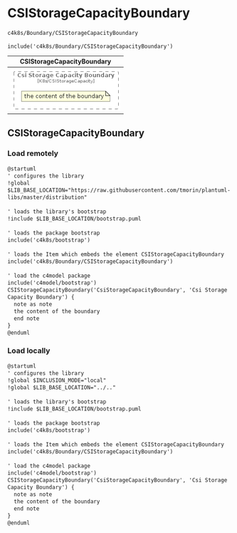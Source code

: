 # CSIStorageCapacityBoundary


```text
c4k8s/Boundary/CSIStorageCapacityBoundary
```

```text
include('c4k8s/Boundary/CSIStorageCapacityBoundary')
```



| CSIStorageCapacityBoundary |
| :---: |
| ![illustration for CSIStorageCapacityBoundary](../../c4k8s/Boundary/CSIStorageCapacityBoundary.Local.png) |




## CSIStorageCapacityBoundary

### Load remotely
```plantuml
@startuml
' configures the library
!global $LIB_BASE_LOCATION="https://raw.githubusercontent.com/tmorin/plantuml-libs/master/distribution"

' loads the library's bootstrap
!include $LIB_BASE_LOCATION/bootstrap.puml

' loads the package bootstrap
include('c4k8s/bootstrap')

' loads the Item which embeds the element CSIStorageCapacityBoundary
include('c4k8s/Boundary/CSIStorageCapacityBoundary')

' load the c4model package
include('c4model/bootstrap')
CSIStorageCapacityBoundary('CsiStorageCapacityBoundary', 'Csi Storage Capacity Boundary') {
  note as note
  the content of the boundary
  end note
}
@enduml
```

### Load locally
```plantuml
@startuml
' configures the library
!global $INCLUSION_MODE="local"
!global $LIB_BASE_LOCATION="../.."

' loads the library's bootstrap
!include $LIB_BASE_LOCATION/bootstrap.puml

' loads the package bootstrap
include('c4k8s/bootstrap')

' loads the Item which embeds the element CSIStorageCapacityBoundary
include('c4k8s/Boundary/CSIStorageCapacityBoundary')

' load the c4model package
include('c4model/bootstrap')
CSIStorageCapacityBoundary('CsiStorageCapacityBoundary', 'Csi Storage Capacity Boundary') {
  note as note
  the content of the boundary
  end note
}
@enduml
```

